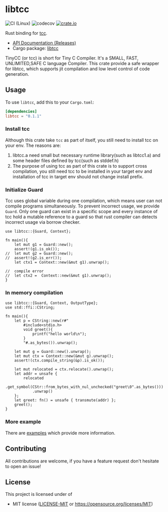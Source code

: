 # libtcc
![CI (Linux)](https://github.com/SunHao-0/libtcc/workflows/CI%20(Linux)/badge.svg) 
![codecov](https://codecov.io/gh/SunHao-0/libtcc/branch/master/graph/badge.svg) 
[![crate.io](https://img.shields.io/crates/v/libtcc)](https://crates.io/crates/libtcc)

Rust binding for [tcc](https://github.com/TinyCC/tinycc).

* [API Documentation (Releases)](https://docs.rs/libtcc/)
* Cargo package: [libtcc](https://crates.io/crates/libtcc)

TinyCC (or tcc) is short for Tiny C Compiler. It's a SMALL, FAST, UNLIMITED,SAFE C language Compiler.
This crate provide a safe wrapper for libtcc, which supports jit compilation and low level control of 
code generation.

## Usage

To use `libtcc`, add this to your `Cargo.toml`:

```toml
[dependencies]
libtcc = "0.1.1"
```

### Install tcc
Although this crate take `tcc` as part of itself, you still need to install tcc on your env. 
The reasons are:
1. libtcc.a need small but necessary runtime library(such as libtcc1.a) and some header files defined 
by tcc(such as stddef.h)
2. The purpose of using tcc as part of this crate is to support cross compilation, you still need tcc to 
be installed in your target env and installation of tcc in target env should not change install prefix.

### Initialize Guard
Tcc uses global variable during one compilation, which means user can not compile programs simultaneously.
To prevent incorrect usage, we provide `Guard`. Only one guard can exist in a specific scope and every instance 
of tcc hold a mutable reference to a guard so that rust compiler can detects incorrect usage via borrow checker.
```rust,ignore
use libtcc::{Guard, Context};

fn main(){
    let mut g1 = Guard::new();
    assert!(g1.is_ok());
//  let mut g2 = Guard::new();
//  assert!(g2.is_err());
    let ctx1 = Context::new(&mut g1).unwrap();

//  compile error 
//  let ctx2 =  Context::new(&mut g1).unwrap();
}
```

### In memory compilation 
```rust,ignore
use libtcc::{Guard, Context, OutputType};
use std::ffi::CString;

fn main(){
    let p = CString::new(r#"
        #include<stdio.h>
        void greet(){
            printf("hello world\n");
        }
        "#.as_bytes()).unwrap();

    let mut g = Guard::new().unwrap();
    let mut ctx = Context::new(&mut g).unwrap();
    assert!(ctx.compile_string(&p).is_ok());  

    let mut relocated = ctx.relocate().unwrap();
    let addr = unsafe {
        relocated
            .get_symbol(CStr::from_bytes_with_nul_unchecked("greet\0".as_bytes()))
            .unwrap()
    };
    let greet: fn() = unsafe { transmute(addr) };
    greet();
}
```


### More example

There are 
[examples](https://github.com/SunHao-0/libtcc/tree/master/examples)
which provide more information.

## Contributing

All contributions are welcome, if you have a feature request don't hesitate to open an issue!

## License

This project is licensed under of
 * MIT license ([LICENSE-MIT](LICENSE) or
   https://opensource.org/licenses/MIT)